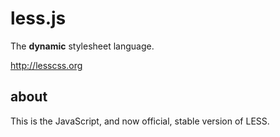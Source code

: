 less.js
=======

The **dynamic** stylesheet language.

<http://lesscss.org>

about
-----

This is the JavaScript, and now official, stable version of LESS.
